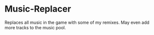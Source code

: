 # Music-Replacer
Replaces all music in the game with some of my remixes. May even add more tracks to the music pool.
